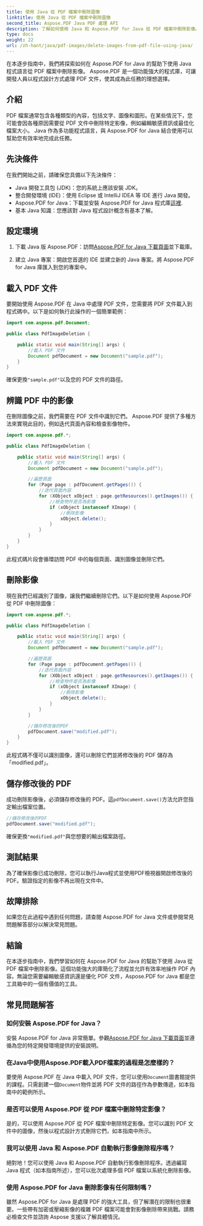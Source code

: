 ```yaml
---
title: 使用 Java 從 PDF 檔案中刪除圖像
linktitle: 使用 Java 從 PDF 檔案中刪除圖像
second_title: Aspose.PDF Java PDF 處理 API
description: 了解如何使用 Java 和 Aspose.PDF for Java 從 PDF 檔案中刪除影像。包含原始碼的逐步指南，可有效刪除 PDF 中的影像。
type: docs
weight: 22
url: /zh-hant/java/pdf-images/delete-images-from-pdf-file-using-java/
---
```


在本逐步指南中，我們將探索如何在 Aspose.PDF for Java 的幫助下使用 Java 程式語言從 PDF 檔案中刪除影像。 Aspose.PDF 是一個功能強大的程式庫，可讓開發人員以程式設計方式處理 PDF 文件，使其成為此任務的理想選擇。

## 介紹

PDF 檔案通常包含各種類型的內容，包括文字、圖像和圖形。在某些情況下，您可能會因各種原因需要從 PDF 文件中刪除特定影像，例如編輯敏感資訊或最佳化檔案大小。 Java 作為多功能程式語言，與 Aspose.PDF for Java 結合使用可以幫助您有效率地完成此任務。

## 先決條件

在我們開始之前，請確保您具備以下先決條件：

- Java 開發工具包 (JDK)：您的系統上應該安裝 JDK。
- 整合開發環境 (IDE)：使用 Eclipse 或 IntelliJ IDEA 等 IDE 進行 Java 開發。
-  Aspose.PDF for Java：下載並安裝 Aspose.PDF for Java 程式庫[這裡](https://downloads.aspose.com/pdf/java).
- 基本 Java 知識：您應該對 Java 程式設計概念有基本了解。

## 設定環境

1. 下載 Java 版 Aspose.PDF：訪問[Aspose.PDF for Java 下載頁面](https://downloads.aspose.com/pdf/java)並下載庫。

2. 建立 Java 專案：開啟您首選的 IDE 並建立新的 Java 專案。將 Aspose.PDF for Java 庫匯入到您的專案中。

## 載入 PDF 文件

要開始使用 Aspose.PDF 在 Java 中處理 PDF 文件，您需要將 PDF 文件載入到程式碼中。以下是如何執行此操作的一個簡單範例：

```java
import com.aspose.pdf.Document;

public class PdfImageDeletion {

    public static void main(String[] args) {
        //載入 PDF 文件
        Document pdfDocument = new Document("sample.pdf");
    }
}
```

確保更換`"sample.pdf"`以及您的 PDF 文件的路徑。

## 辨識 PDF 中的影像

在刪除圖像之前，我們需要在 PDF 文件中識別它們。 Aspose.PDF 提供了多種方法來實現此目的，例如迭代頁面內容和檢查影像物件。

```java
import com.aspose.pdf.*;

public class PdfImageDeletion {

    public static void main(String[] args) {
        //載入 PDF 文件
        Document pdfDocument = new Document("sample.pdf");

        //遍歷頁面
        for (Page page : pdfDocument.getPages()) {
            //迭代頁面內容
            for (XObject xObject : page.getResources().getImages()) {
                //檢查物件是否為影像
                if (xObject instanceof XImage) {
                    //刪除影像
                    xObject.delete();
                }
            }
        }
    }
}
```

此程式碼片段會循環訪問 PDF 中的每個頁面、識別圖像並刪除它們。

## 刪除影像

現在我們已經識別了圖像，讓我們繼續刪除它們。以下是如何使用 Aspose.PDF 從 PDF 中刪除圖像：

```java
import com.aspose.pdf.*;

public class PdfImageDeletion {

    public static void main(String[] args) {
        //載入 PDF 文件
        Document pdfDocument = new Document("sample.pdf");

        //遍歷頁面
        for (Page page : pdfDocument.getPages()) {
            //迭代頁面內容
            for (XObject xObject : page.getResources().getImages()) {
                //檢查物件是否為影像
                if (xObject instanceof XImage) {
                    //刪除影像
                    xObject.delete();
                }
            }
        }

        //儲存修改後的PDF
        pdfDocument.save("modified.pdf");
    }
}
```

此程式碼不僅可以識別圖像，還可以刪除它們並將修改後的 PDF 儲存為「modified.pdf」。

## 儲存修改後的 PDF

成功刪除影像後，必須儲存修改後的 PDF。這`pdfDocument.save()`方法允許您指定輸出檔案位置。

```java
//儲存修改後的PDF
pdfDocument.save("modified.pdf");
```

確保更換`"modified.pdf"`與您想要的輸出檔案路徑。

## 測試結果

為了確保影像已成功刪除，您可以執行Java程式並使用PDF檢視器開啟修改後的PDF。驗證指定的影像不再出現在文件中。

## 故障排除

如果您在此過程中遇到任何問題，請查閱 Aspose.PDF for Java 文件或參閱常見問題解答部分以解決常見問題。

## 結論

在本逐步指南中，我們學習如何在 Aspose.PDF for Java 的幫助下使用 Java 從 PDF 檔案中刪除影像。這個功能強大的庫簡化了流程並允許有效率地操作 PDF 內容。無論您需要編輯敏感資訊還是優化 PDF 文件，Aspose.PDF for Java 都是您工具箱中的一個有價值的工具。

## 常見問題解答

### 如何安裝 Aspose.PDF for Java？

安裝 Aspose.PDF for Java 非常簡單。參觀[Aspose.PDF for Java 下載頁面](https://releases.aspose.com/pdf/java/)並遵循為您的特定開發環境提供的安裝說明。

### 在Java中使用Aspose.PDF載入PDF檔案的過程是怎麼樣的？

要使用 Aspose.PDF 在 Java 中載入 PDF 文件，您可以使用`Document`圖書館提供的課程。只需創建一個`Document`物件並將 PDF 文件的路徑作為參數傳遞，如本指南中的範例所示。

### 是否可以使用 Aspose.PDF 從 PDF 檔案中刪除特定影像？

是的，可以使用 Aspose.PDF 從 PDF 檔案中刪除特定影像。您可以識別 PDF 文件中的圖像，然後以程式設計方式刪除它們，如本指南中所示。

### 我可以使用 Java 和 Aspose.PDF 自動執行影像刪除程序嗎？

絕對地！您可以使用 Java 和 Aspose.PDF 自動執行影像刪除程序。透過編寫 Java 程式（如本指南所述），您可以批次處理多個 PDF 檔案以系統化刪除影像。

### 使用 Aspose.PDF for Java 刪除影像有任何限制嗎？

雖然 Aspose.PDF for Java 是處理 PDF 的強大工具，但了解潛在的限制也很重要。一些帶有加密或壓縮影像的複雜 PDF 檔案可能會對影像刪除帶來挑戰。請務必檢查文件並諮詢 Aspose 支援以了解具體情況。